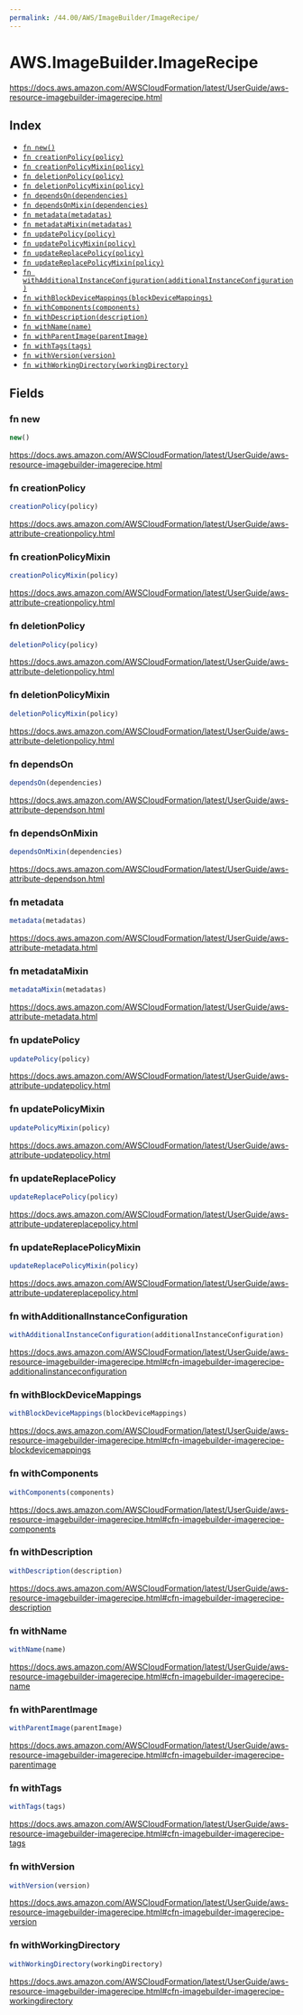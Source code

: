 ```yaml
---
permalink: /44.00/AWS/ImageBuilder/ImageRecipe/
---
```


# AWS.ImageBuilder.ImageRecipe

https://docs.aws.amazon.com/AWSCloudFormation/latest/UserGuide/aws-resource-imagebuilder-imagerecipe.html

## Index

* [`fn new()`](#fn-new)
* [`fn creationPolicy(policy)`](#fn-creationpolicy)
* [`fn creationPolicyMixin(policy)`](#fn-creationpolicymixin)
* [`fn deletionPolicy(policy)`](#fn-deletionpolicy)
* [`fn deletionPolicyMixin(policy)`](#fn-deletionpolicymixin)
* [`fn dependsOn(dependencies)`](#fn-dependson)
* [`fn dependsOnMixin(dependencies)`](#fn-dependsonmixin)
* [`fn metadata(metadatas)`](#fn-metadata)
* [`fn metadataMixin(metadatas)`](#fn-metadatamixin)
* [`fn updatePolicy(policy)`](#fn-updatepolicy)
* [`fn updatePolicyMixin(policy)`](#fn-updatepolicymixin)
* [`fn updateReplacePolicy(policy)`](#fn-updatereplacepolicy)
* [`fn updateReplacePolicyMixin(policy)`](#fn-updatereplacepolicymixin)
* [`fn withAdditionalInstanceConfiguration(additionalInstanceConfiguration)`](#fn-withadditionalinstanceconfiguration)
* [`fn withBlockDeviceMappings(blockDeviceMappings)`](#fn-withblockdevicemappings)
* [`fn withComponents(components)`](#fn-withcomponents)
* [`fn withDescription(description)`](#fn-withdescription)
* [`fn withName(name)`](#fn-withname)
* [`fn withParentImage(parentImage)`](#fn-withparentimage)
* [`fn withTags(tags)`](#fn-withtags)
* [`fn withVersion(version)`](#fn-withversion)
* [`fn withWorkingDirectory(workingDirectory)`](#fn-withworkingdirectory)

## Fields

### fn new

```ts
new()
```

https://docs.aws.amazon.com/AWSCloudFormation/latest/UserGuide/aws-resource-imagebuilder-imagerecipe.html

### fn creationPolicy

```ts
creationPolicy(policy)
```

https://docs.aws.amazon.com/AWSCloudFormation/latest/UserGuide/aws-attribute-creationpolicy.html

### fn creationPolicyMixin

```ts
creationPolicyMixin(policy)
```

https://docs.aws.amazon.com/AWSCloudFormation/latest/UserGuide/aws-attribute-creationpolicy.html

### fn deletionPolicy

```ts
deletionPolicy(policy)
```

https://docs.aws.amazon.com/AWSCloudFormation/latest/UserGuide/aws-attribute-deletionpolicy.html

### fn deletionPolicyMixin

```ts
deletionPolicyMixin(policy)
```

https://docs.aws.amazon.com/AWSCloudFormation/latest/UserGuide/aws-attribute-deletionpolicy.html

### fn dependsOn

```ts
dependsOn(dependencies)
```

https://docs.aws.amazon.com/AWSCloudFormation/latest/UserGuide/aws-attribute-dependson.html

### fn dependsOnMixin

```ts
dependsOnMixin(dependencies)
```

https://docs.aws.amazon.com/AWSCloudFormation/latest/UserGuide/aws-attribute-dependson.html

### fn metadata

```ts
metadata(metadatas)
```

https://docs.aws.amazon.com/AWSCloudFormation/latest/UserGuide/aws-attribute-metadata.html

### fn metadataMixin

```ts
metadataMixin(metadatas)
```

https://docs.aws.amazon.com/AWSCloudFormation/latest/UserGuide/aws-attribute-metadata.html

### fn updatePolicy

```ts
updatePolicy(policy)
```

https://docs.aws.amazon.com/AWSCloudFormation/latest/UserGuide/aws-attribute-updatepolicy.html

### fn updatePolicyMixin

```ts
updatePolicyMixin(policy)
```

https://docs.aws.amazon.com/AWSCloudFormation/latest/UserGuide/aws-attribute-updatepolicy.html

### fn updateReplacePolicy

```ts
updateReplacePolicy(policy)
```

https://docs.aws.amazon.com/AWSCloudFormation/latest/UserGuide/aws-attribute-updatereplacepolicy.html

### fn updateReplacePolicyMixin

```ts
updateReplacePolicyMixin(policy)
```

https://docs.aws.amazon.com/AWSCloudFormation/latest/UserGuide/aws-attribute-updatereplacepolicy.html

### fn withAdditionalInstanceConfiguration

```ts
withAdditionalInstanceConfiguration(additionalInstanceConfiguration)
```

https://docs.aws.amazon.com/AWSCloudFormation/latest/UserGuide/aws-resource-imagebuilder-imagerecipe.html#cfn-imagebuilder-imagerecipe-additionalinstanceconfiguration

### fn withBlockDeviceMappings

```ts
withBlockDeviceMappings(blockDeviceMappings)
```

https://docs.aws.amazon.com/AWSCloudFormation/latest/UserGuide/aws-resource-imagebuilder-imagerecipe.html#cfn-imagebuilder-imagerecipe-blockdevicemappings

### fn withComponents

```ts
withComponents(components)
```

https://docs.aws.amazon.com/AWSCloudFormation/latest/UserGuide/aws-resource-imagebuilder-imagerecipe.html#cfn-imagebuilder-imagerecipe-components

### fn withDescription

```ts
withDescription(description)
```

https://docs.aws.amazon.com/AWSCloudFormation/latest/UserGuide/aws-resource-imagebuilder-imagerecipe.html#cfn-imagebuilder-imagerecipe-description

### fn withName

```ts
withName(name)
```

https://docs.aws.amazon.com/AWSCloudFormation/latest/UserGuide/aws-resource-imagebuilder-imagerecipe.html#cfn-imagebuilder-imagerecipe-name

### fn withParentImage

```ts
withParentImage(parentImage)
```

https://docs.aws.amazon.com/AWSCloudFormation/latest/UserGuide/aws-resource-imagebuilder-imagerecipe.html#cfn-imagebuilder-imagerecipe-parentimage

### fn withTags

```ts
withTags(tags)
```

https://docs.aws.amazon.com/AWSCloudFormation/latest/UserGuide/aws-resource-imagebuilder-imagerecipe.html#cfn-imagebuilder-imagerecipe-tags

### fn withVersion

```ts
withVersion(version)
```

https://docs.aws.amazon.com/AWSCloudFormation/latest/UserGuide/aws-resource-imagebuilder-imagerecipe.html#cfn-imagebuilder-imagerecipe-version

### fn withWorkingDirectory

```ts
withWorkingDirectory(workingDirectory)
```

https://docs.aws.amazon.com/AWSCloudFormation/latest/UserGuide/aws-resource-imagebuilder-imagerecipe.html#cfn-imagebuilder-imagerecipe-workingdirectory
